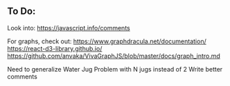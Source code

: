 ## To Do:

Look  into:
https://javascript.info/comments


For graphs, check out:
https://www.graphdracula.net/documentation/
https://react-d3-library.github.io/
https://github.com/anvaka/VivaGraphJS/blob/master/docs/graph_intro.md


Need to generalize Water Jug Problem with N jugs instead of 2
Write better comments



